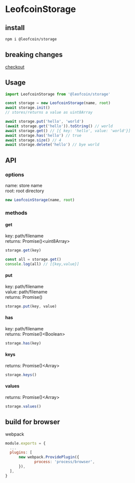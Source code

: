 # LeofcoinStorage

>

## install
```sh
npm i @leofcoin/storage
```

## breaking changes
[checkout](./BREAKINGCHANGES.md)

## Usage

```js
import LeofcoinStorage from '@leofcoin/storage'

const storage = new LeofcoinStorage(name, root)
await storage.init()
// stores/returns a value as uint8Array

await storage.put('hello', 'world')
(await storage.get('hello')).toString() // world
await storage.get() // [{ key: 'hello', value: 'world'}]
await storage.has('hello') // true
await storage.size() // 4
await storage.delete('hello') // bye world
```

## API

### options

name: store name<br>
root: root directory<br>

```js
new LeofcoinStorage(name, root)
```

### methods

#### get
key: path/filename<br>
returns: Promise()&lt;uint8Array&gt;

```js
storage.get(key)

const all = storage.get()
console.log(all) // [{key,value}]
```

#### put
key: path/filename<br>
value: path/filename<br>
returns: Promise()

```js
storage.put(key, value)
```

#### has
key: path/filename<br>
returns: Promise()&lt;Boolean&gt;

```js
storage.has(key)
```

#### keys
returns: Promise()&lt;Array&gt;

```js
storage.keys()
```

#### values
returns: Promise()&lt;Array&gt;

```js
storage.values()
```

## build for browser
webpack
```js
module.exports = {
  ...
  plugins: [
      new webpack.ProvidePlugin({
             process: 'process/browser',
      }),
  ],
}
```